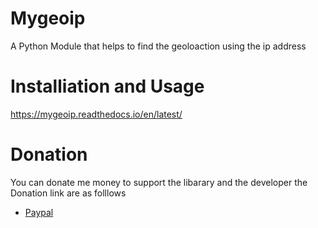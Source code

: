 # Mygeoip
A Python Module that helps to find the geoloaction using the ip address 
# Installiation and Usage
https://mygeoip.readthedocs.io/en/latest/

# Donation 
You can donate me money to support the libarary and the developer 
the Donation link are as folllows 
* [Paypal](https://www.paypal.com/paypalme/Deadshot0x7?locale.x=en_GB)

